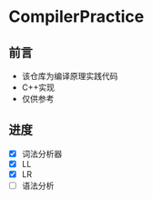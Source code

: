 # CompilerPractice
## 前言
- 该仓库为编译原理实践代码
- C++实现
- 仅供参考

## 进度
- [X]  词法分析器
- [X]  LL
- [X]  LR
- [ ]  语法分析
